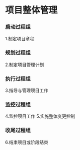 # 项目整体管理

### 启动过程组
1.制定项目章程
	
### 规划过程组
2.制定项目管理计划
	
### 执行过程组
3.指导与管理项目工作
	
### 监控过程组
4.监控项目工作
5.实施整体变更控制

### 收尾过程组
6.结束项目或阶段结束
